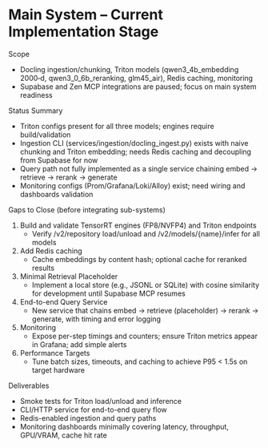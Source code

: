 # Main System – Current Implementation Stage

Scope
- Docling ingestion/chunking, Triton models (qwen3_4b_embedding 2000‑d, qwen3_0_6b_reranking, glm45_air), Redis caching, monitoring
- Supabase and Zen MCP integrations are paused; focus on main system readiness

Status Summary
- Triton configs present for all three models; engines require build/validation
- Ingestion CLI (services/ingestion/docling_ingest.py) exists with naive chunking and Triton embedding; needs Redis caching and decoupling from Supabase for now
- Query path not fully implemented as a single service chaining embed → retrieve → rerank → generate
- Monitoring configs (Prom/Grafana/Loki/Alloy) exist; need wiring and dashboards validation

Gaps to Close (before integrating sub-systems)
1) Build and validate TensorRT engines (FP8/NVFP4) and Triton endpoints
   - Verify /v2/repository load/unload and /v2/models/{name}/infer for all models
2) Add Redis caching
   - Cache embeddings by content hash; optional cache for reranked results
3) Minimal Retrieval Placeholder
   - Implement a local store (e.g., JSONL or SQLite) with cosine similarity for development until Supabase MCP resumes
4) End-to-end Query Service
   - New service that chains embed → retrieve (placeholder) → rerank → generate, with timing and error logging
5) Monitoring
   - Expose per-step timings and counters; ensure Triton metrics appear in Grafana; add simple alerts
6) Performance Targets
   - Tune batch sizes, timeouts, and caching to achieve P95 < 1.5s on target hardware

Deliverables
- Smoke tests for Triton load/unload and inference
- CLI/HTTP service for end-to-end query flow
- Redis-enabled ingestion and query paths
- Monitoring dashboards minimally covering latency, throughput, GPU/VRAM, cache hit rate

